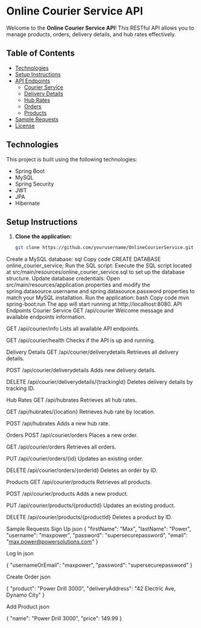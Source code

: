 # Online Courier Service API

Welcome to the **Online Courier Service API**! This RESTful API allows you to manage products, orders, delivery details, and hub rates effectively.

## Table of Contents
- [Technologies](#technologies)
- [Setup Instructions](#setup-instructions)
- [API Endpoints](#api-endpoints)
  - [Courier Service](#courier-service)
  - [Delivery Details](#delivery-details)
  - [Hub Rates](#hub-rates)
  - [Orders](#orders)
  - [Products](#products)
- [Sample Requests](#sample-requests)
- [License](#license)

## Technologies
This project is built using the following technologies:
- Spring Boot
- MySQL
- Spring Security
- JWT
- JPA
- Hibernate

## Setup Instructions
1. **Clone the application:**
   ```bash
   git clone https://github.com/yourusername/OnlineCourierService.git
Create a MySQL database:
sql
Copy code
CREATE DATABASE online_courier_service;
Run the SQL script: Execute the SQL script located at src/main/resources/online_courier_service.sql to set up the database structure.
Update database credentials: Open src/main/resources/application.properties and modify the spring.datasource.username and spring.datasource.password properties to match your MySQL installation.
Run the application:
bash
Copy code
mvn spring-boot:run
The app will start running at http://localhost:8080.
API Endpoints
Courier Service
GET /api/courier
Welcome message and available endpoints information.

GET /api/courier/info
Lists all available API endpoints.

GET /api/courier/health
Checks if the API is up and running.

Delivery Details
GET /api/courier/deliverydetails
Retrieves all delivery details.

POST /api/courier/deliverydetails
Adds new delivery details.

DELETE /api/courier/deliverydetails/{trackingId}
Deletes delivery details by tracking ID.

Hub Rates
GET /api/hubrates
Retrieves all hub rates.

GET /api/hubrates/{location}
Retrieves hub rate by location.

POST /api/hubrates
Adds a new hub rate.

Orders
POST /api/courier/orders
Places a new order.

GET /api/courier/orders
Retrieves all orders.

PUT /api/courier/orders/{id}
Updates an existing order.

DELETE /api/courier/orders/{orderId}
Deletes an order by ID.

Products
GET /api/courier/products
Retrieves all products.

POST /api/courier/products
Adds a new product.

PUT /api/courier/products/{productId}
Updates an existing product.

DELETE /api/courier/products/{productId}
Deletes a product by ID.

Sample Requests
Sign Up
json
{
    "firstName": "Max",
    "lastName": "Power",
    "username": "maxpower",
    "password": "supersecurepassword",
    "email": "max.power@powersolutions.com"
}


Log In
json

{
    "usernameOrEmail": "maxpower",
    "password": "supersecurepassword"
}

Create Order
json

{
    "product": "Power Drill 3000",
    "deliveryAddress": "42 Electric Ave, Dynamo City"
}

Add Product
json

{
    "name": "Power Drill 3000",
    "price": 149.99
}

